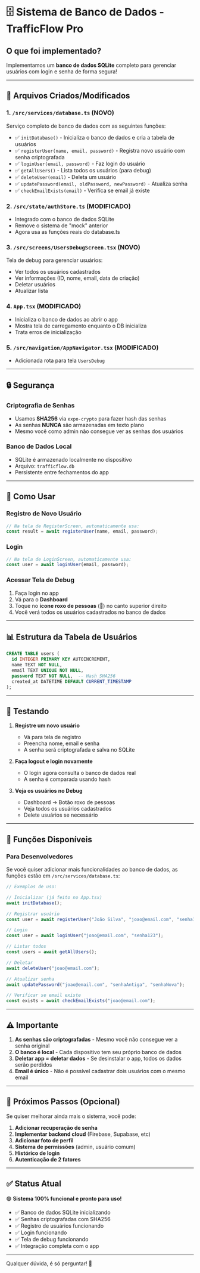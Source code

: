 # 🗄️ Sistema de Banco de Dados - TrafficFlow Pro

## O que foi implementado?

Implementamos um **banco de dados SQLite** completo para gerenciar usuários com login e senha de forma segura!

---

## 📁 Arquivos Criados/Modificados

### 1. **`/src/services/database.ts`** (NOVO)
Serviço completo de banco de dados com as seguintes funções:

- ✅ `initDatabase()` - Inicializa o banco de dados e cria a tabela de usuários
- ✅ `registerUser(name, email, password)` - Registra novo usuário com senha criptografada
- ✅ `loginUser(email, password)` - Faz login do usuário
- ✅ `getAllUsers()` - Lista todos os usuários (para debug)
- ✅ `deleteUser(email)` - Deleta um usuário
- ✅ `updatePassword(email, oldPassword, newPassword)` - Atualiza senha
- ✅ `checkEmailExists(email)` - Verifica se email já existe

### 2. **`/src/state/authStore.ts`** (MODIFICADO)
- Integrado com o banco de dados SQLite
- Remove o sistema de "mock" anterior
- Agora usa as funções reais do database.ts

### 3. **`/src/screens/UsersDebugScreen.tsx`** (NOVO)
Tela de debug para gerenciar usuários:
- Ver todos os usuários cadastrados
- Ver informações (ID, nome, email, data de criação)
- Deletar usuários
- Atualizar lista

### 4. **`App.tsx`** (MODIFICADO)
- Inicializa o banco de dados ao abrir o app
- Mostra tela de carregamento enquanto o DB inicializa
- Trata erros de inicialização

### 5. **`/src/navigation/AppNavigator.tsx`** (MODIFICADO)
- Adicionada rota para tela `UsersDebug`

---

## 🔒 Segurança

### Criptografia de Senhas
- Usamos **SHA256** via `expo-crypto` para fazer hash das senhas
- As senhas **NUNCA** são armazenadas em texto plano
- Mesmo você como admin não consegue ver as senhas dos usuários

### Banco de Dados Local
- SQLite é armazenado localmente no dispositivo
- Arquivo: `trafficflow.db`
- Persistente entre fechamentos do app

---

## 🎯 Como Usar

### Registro de Novo Usuário
```typescript
// Na tela de RegisterScreen, automaticamente usa:
const result = await registerUser(name, email, password);
```

### Login
```typescript
// Na tela de LoginScreen, automaticamente usa:
const user = await loginUser(email, password);
```

### Acessar Tela de Debug
1. Faça login no app
2. Vá para o **Dashboard**
3. Toque no **ícone roxo de pessoas** (👥) no canto superior direito
4. Você verá todos os usuários cadastrados no banco de dados

---

## 📊 Estrutura da Tabela de Usuários

```sql
CREATE TABLE users (
  id INTEGER PRIMARY KEY AUTOINCREMENT,
  name TEXT NOT NULL,
  email TEXT UNIQUE NOT NULL,
  password TEXT NOT NULL,  -- Hash SHA256
  created_at DATETIME DEFAULT CURRENT_TIMESTAMP
);
```

---

## 🧪 Testando

1. **Registre um novo usuário**
   - Vá para tela de registro
   - Preencha nome, email e senha
   - A senha será criptografada e salva no SQLite

2. **Faça logout e login novamente**
   - O login agora consulta o banco de dados real
   - A senha é comparada usando hash

3. **Veja os usuários no Debug**
   - Dashboard → Botão roxo de pessoas
   - Veja todos os usuários cadastrados
   - Delete usuários se necessário

---

## 🔧 Funções Disponíveis

### Para Desenvolvedores
Se você quiser adicionar mais funcionalidades ao banco de dados, as funções estão em `/src/services/database.ts`:

```typescript
// Exemplos de uso:

// Inicializar (já feito no App.tsx)
await initDatabase();

// Registrar usuário
const user = await registerUser("João Silva", "joao@email.com", "senha123");

// Login
const user = await loginUser("joao@email.com", "senha123");

// Listar todos
const users = await getAllUsers();

// Deletar
await deleteUser("joao@email.com");

// Atualizar senha
await updatePassword("joao@email.com", "senhaAntiga", "senhaNova");

// Verificar se email existe
const exists = await checkEmailExists("joao@email.com");
```

---

## ⚠️ Importante

1. **As senhas são criptografadas** - Mesmo você não consegue ver a senha original
2. **O banco é local** - Cada dispositivo tem seu próprio banco de dados
3. **Deletar app = deletar dados** - Se desinstalar o app, todos os dados serão perdidos
4. **Email é único** - Não é possível cadastrar dois usuários com o mesmo email

---

## 🚀 Próximos Passos (Opcional)

Se quiser melhorar ainda mais o sistema, você pode:

1. **Adicionar recuperação de senha**
2. **Implementar backend cloud** (Firebase, Supabase, etc)
3. **Adicionar foto de perfil**
4. **Sistema de permissões** (admin, usuário comum)
5. **Histórico de login**
6. **Autenticação de 2 fatores**

---

## ✅ Status Atual

🟢 **Sistema 100% funcional e pronto para uso!**

- ✅ Banco de dados SQLite inicializando
- ✅ Senhas criptografadas com SHA256
- ✅ Registro de usuários funcionando
- ✅ Login funcionando
- ✅ Tela de debug funcionando
- ✅ Integração completa com o app

---

Qualquer dúvida, é só perguntar! 🎉
